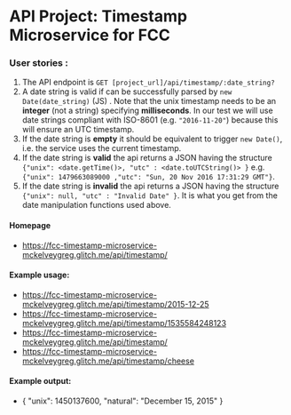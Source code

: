 
# API Project: Timestamp Microservice for FCC

### User stories :

1. The API endpoint is `GET [project_url]/api/timestamp/:date_string?`
2. A date string is valid if can be successfully parsed by `new Date(date_string)` (JS) . Note that the unix timestamp needs to be an **integer** (not a string) specifying **milliseconds**. In our test we will use date strings compliant with ISO-8601 (e.g. `"2016-11-20"`) because this will ensure an UTC timestamp.
3. If the date string is **empty** it should be equivalent to trigger `new Date()`, i.e. the service uses the current timestamp.
4. If the date string is **valid** the api returns a JSON having the structure 
`{"unix": <date.getTime()>, "utc" : <date.toUTCString()> }`
e.g. `{"unix": 1479663089000 ,"utc": "Sun, 20 Nov 2016 17:31:29 GMT"}`.
5. If the date string is **invalid** the api returns a JSON having the structure `{"unix": null, "utc" : "Invalid Date" }`. It is what you get from the date manipulation functions used above.

#### Homepage
* https://fcc-timestamp-microservice-mckelveygreg.glitch.me/api/timestamp/
#### Example usage:
* https://fcc-timestamp-microservice-mckelveygreg.glitch.me/api/timestamp/2015-12-25
* https://fcc-timestamp-microservice-mckelveygreg.glitch.me/api/timestamp/1535584248123
* https://fcc-timestamp-microservice-mckelveygreg.glitch.me/api/timestamp/
* https://fcc-timestamp-microservice-mckelveygreg.glitch.me/api/timestamp/cheese

#### Example output:
* { "unix": 1450137600, "natural": "December 15, 2015" }
